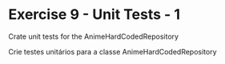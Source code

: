 # Exercise 9 - Unit Tests - 1

Crate unit tests for the AnimeHardCodedRepository

Crie testes unitários para a classe AnimeHardCodedRepository